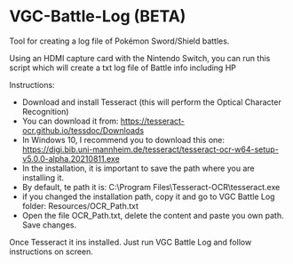 # VGC-Battle-Log (BETA)

Tool for creating a log file of Pokémon Sword/Shield battles.

Using an HDMI capture card with the Nintendo Switch, you can run this script which will create a txt log file of Battle info including HP

Instructions:
- Download and install Tesseract (this will perform the Optical Character Recognition)
- You can download it from: https://tesseract-ocr.github.io/tessdoc/Downloads
- In Windows 10, I recommend you to download this one: https://digi.bib.uni-mannheim.de/tesseract/tesseract-ocr-w64-setup-v5.0.0-alpha.20210811.exe
- In the installation, it is important to save the path where you are installing it.
- By default, te path it is: C:\Program Files\Tesseract-OCR\tesseract.exe
- if you changed the installation path, copy it and go to VGC Battle Log folder: Resources/OCR_Path.txt 
- Open the file OCR_Path.txt, delete the content and paste you own path. Save changes.

Once Tesseract it ins installed. Just run VGC Battle Log and follow instructions on screen.